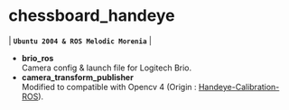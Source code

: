 # chessboard_handeye
| **`Ubuntu 2004 & ROS Melodic Morenia`** |  


* **brio_ros**   
Camera config & launch file for Logitech Brio.  
* **camera_transform_publisher**   
Modified to compatible with Opencv 4 (Origin : [Handeye-Calibration-ROS](https://github.com/lixiny/Handeye-Calibration-ROS/)). 

